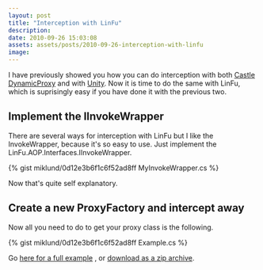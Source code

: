```yaml
---
layout: post
title: "Interception with LinFu"
description:
date: 2010-09-26 15:03:08
assets: assets/posts/2010-09-26-interception-with-linfu
image: 
---
```


I have previously showed you how you can do interception with both [Castle DynamicProxy](/2010/09/21/lazy-loading-property-with-castle-dynamicproxy2.html "Lazy loading property with castle DynamicProxy 2") and with [Unity](/2010/09/23/interception-with-unity.html "Interception with Unity"). Now it is time to do the same with LinFu, which is suprisingly easy if you have done it with the previous two.

## Implement the IInvokeWrapper

There are several ways for interception with LinFu but I like the InvokeWrapper, because it's so easy to use. Just implement the LinFu.AOP.Interfaces.IInvokeWrapper.

{% gist miklund/0d12e3b6f1c6f52ad8ff MyInvokeWrapper.cs %}

Now that's quite self explanatory.

## Create a new ProxyFactory and intercept away

Now all you need to do to get your proxy class is the following.

{% gist miklund/0d12e3b6f1c6f52ad8ff Example.cs %}

Go [here for a full example](https://bitbucket.org/bokmal/litemedia.bookstore.linfu "LiteMedia.BookStore.LinFu at BitBucket repository") , or [download as a zip archive](/assets/posts/2010-09-26-interception-with-linfu/b79e9f83af1b.zip).
